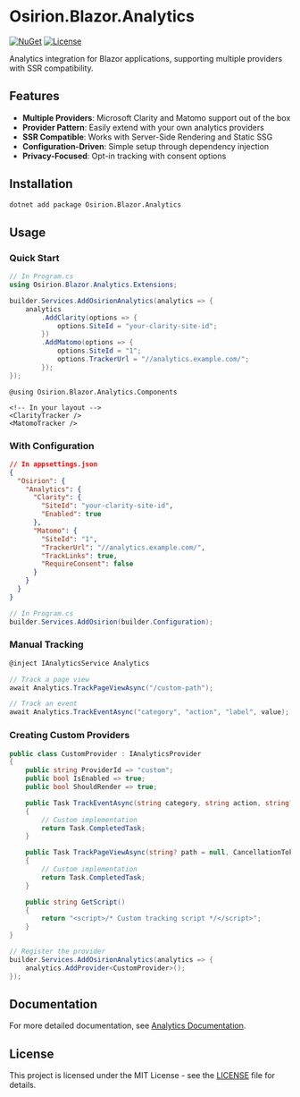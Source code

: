 # Osirion.Blazor.Analytics

[![NuGet](https://img.shields.io/nuget/v/Osirion.Blazor.Analytics)](https://www.nuget.org/packages/Osirion.Blazor.Analytics)
[![License](https://img.shields.io/github/license/obrana-boranija/Osirion.Blazor)](https://github.com/obrana-boranija/Osirion.Blazor/blob/master/LICENSE.txt)

Analytics integration for Blazor applications, supporting multiple providers with SSR compatibility.

## Features

- **Multiple Providers**: Microsoft Clarity and Matomo support out of the box
- **Provider Pattern**: Easily extend with your own analytics providers
- **SSR Compatible**: Works with Server-Side Rendering and Static SSG
- **Configuration-Driven**: Simple setup through dependency injection
- **Privacy-Focused**: Opt-in tracking with consent options

## Installation

```bash
dotnet add package Osirion.Blazor.Analytics
```

## Usage

### Quick Start

```csharp
// In Program.cs
using Osirion.Blazor.Analytics.Extensions;

builder.Services.AddOsirionAnalytics(analytics => {
    analytics
        .AddClarity(options => {
            options.SiteId = "your-clarity-site-id";
        })
        .AddMatomo(options => {
            options.SiteId = "1";
            options.TrackerUrl = "//analytics.example.com/";
        });
});
```

```razor
@using Osirion.Blazor.Analytics.Components

<!-- In your layout -->
<ClarityTracker />
<MatomoTracker />
```

### With Configuration

```json
// In appsettings.json
{
  "Osirion": {
    "Analytics": {
      "Clarity": {
        "SiteId": "your-clarity-site-id",
        "Enabled": true
      },
      "Matomo": {
        "SiteId": "1",
        "TrackerUrl": "//analytics.example.com/",
        "TrackLinks": true,
        "RequireConsent": false
      }
    }
  }
}
```

```csharp
// In Program.cs
builder.Services.AddOsirion(builder.Configuration);
```

### Manual Tracking

```csharp
@inject IAnalyticsService Analytics

// Track a page view
await Analytics.TrackPageViewAsync("/custom-path");

// Track an event
await Analytics.TrackEventAsync("category", "action", "label", value);
```

### Creating Custom Providers

```csharp
public class CustomProvider : IAnalyticsProvider
{
    public string ProviderId => "custom";
    public bool IsEnabled => true;
    public bool ShouldRender => true;

    public Task TrackEventAsync(string category, string action, string? label = null, object? value = null, CancellationToken cancellationToken = default)
    {
        // Custom implementation
        return Task.CompletedTask;
    }

    public Task TrackPageViewAsync(string? path = null, CancellationToken cancellationToken = default)
    {
        // Custom implementation
        return Task.CompletedTask;
    }

    public string GetScript()
    {
        return "<script>/* Custom tracking script */</script>";
    }
}

// Register the provider
builder.Services.AddOsirionAnalytics(analytics => {
    analytics.AddProvider<CustomProvider>();
});
```

## Documentation

For more detailed documentation, see [Analytics Documentation](https://github.com/obrana-boranija/Osirion.Blazor/blob/master/docs/ANALYTICS.md).

## License

This project is licensed under the MIT License - see the [LICENSE](https://github.com/obrana-boranija/Osirion.Blazor/blob/master/LICENSE.txt) file for details.